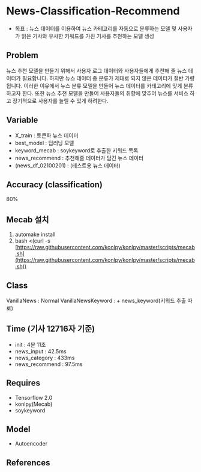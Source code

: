# News-Classification-Recommend
* 목표 : 뉴스 데이터를 이용하여 뉴스 카테고리를 자동으로 분류하는 모델 및 사용자가 읽은 기사와 유사한 키워드를 가진 기사를 추천하는 모델 생성 

## Problem
뉴스 추천 모델을 만들기 위해서 사용자 로그 데이터와 사용자들에게 추천해 줄 뉴스 데이터가 필요합니다. 하지만 뉴스 데이터 중 분류가 제대로 되지 않은 데이터가 절반 가량 됩니다. 이러한 이유에서 뉴스 분류 모델을 만들어 뉴스 데이터를 카테고리에 맞게 분류하고자 한다.
또한 뉴스 추천 모델을 만들어 사용자들의 취향에 맞추어 뉴스를 서비스 하고 장기적으로 사용자를 늘릴 수 있게 하려한다.

## Variable
* X_train : 토큰화 뉴스 데이터
* best_model : 딥러닝 모델
* keyword_mecab : soykeyword로 추출한 키워드 목록
* news_recommend : 추천해줄 데이터가 담긴 뉴스 데이터
* (news_df_02100201) : (테스트용 뉴스 데이터)

## Accuracy (classification)
80%

## Mecab 설치
1. automake install
2. bash <(curl -s [https://raw.githubusercontent.com/konlpy/konlpy/master/scripts/mecab.sh](https://raw.githubusercontent.com/konlpy/konlpy/master/scripts/mecab.sh))

## Class
VanillaNews : Normal
VanillaNewsKeyword : + news_keyword(키워드 추출 따로)

## Time (기사 12716자 기준)
* init : 4분 11초
* news_input : 42.5ms
* news_category : 433ms
* news_recommend : 97.5ms

## Requires
* Tensorflow 2.0
* konlpy(Mecab)
* soykeyword

## Model
* Autoencoder

## References
